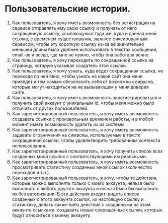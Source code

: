 # Пользовательские истории.

1. Как пользователь, я хочу иметь возможность без регистрации на сервисе отправлять ему свою ссылку и получать от него сокращенную ссылку, ссылающуюся туда же, куда и данная мной ссылка, с временем существования, заранее фиксированным сервисом, чтобы эту короткую ссылку из-за её значительно меньшей длины было удобнее использовать в текстах сообщений, email-ов и везде, где мне не нужно, чтобы она работала вечно.
2. Как пользователь, я хочу переходить по сокращенной ссылке на страницу, которую указывал создатель этой ссылки.
3. Как пользователь, я хочу узнать, куда ведет сокращенная ссылка, не переходя по ней явно, чтобы узнать на какой сайт она меня приведет и тем самым обезопасить себя от возможных вирусов, которые могут находиться на не вызывающем у меня доверия сайте.
4. Как пользователь, я хочу иметь возможность зарегистрироваться и получить свой аккаунт с уникальным id, чтобы меня можно было отличить от других пользователей.
5. Как зарегистрированный пользователь, я хочу иметь возможность создавать ссылки с произвольным временем работы, и в любой момент иметь возможность удалить их из системы.
6. Как зарегистрированный пользователь, я хочу иметь возможность задавать ограничения на символы, используемые в тексте сокращенной ссылки, чтобы удовлетворить требованиям контекста использования.
7. Как зарегистрированный пользователь, я хочу получить список всех созданных мной ссылок с соответствующими им реальными.
8. Как зарегистрированный пользователь, я хочу иметь возможность просматривать статистику созданных мной ссылок (количество переходов и т.п.).
9. Как зарегистрированный пользователь, я хочу, чтобы те действия, которые можно выполнять только с моего аккаунта, нельзя было выполнить с любого другого аккаунта и нельзя было бы выполнить их без авторизации. В эти действия входят: видеть список созданных с этого аккаунта ссылок, их настоящую ссылку и статистику, делать какие-либо действия с созданными на этом аккаунте ссылками, создавать новые сокращенные ссылки, которые будут относиться к моему аккаунту.
